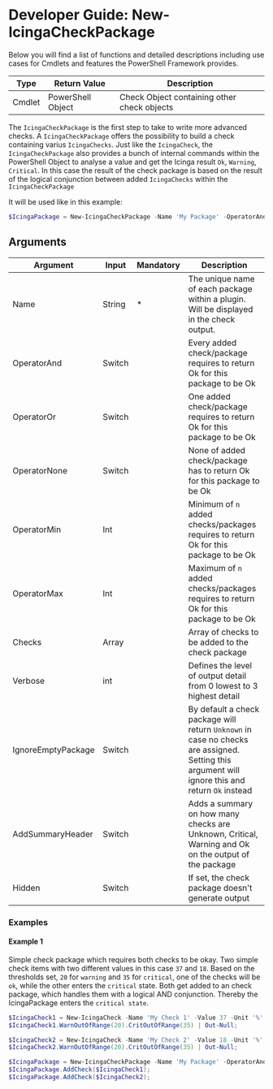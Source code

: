 # Developer Guide: New-IcingaCheckPackage

Below you will find a list of functions and detailed descriptions including use cases for Cmdlets and features the PowerShell Framework provides.

| Type | Return Value | Description |
| --- | --- | --- |
| Cmdlet | PowerShell Object | Check Object containing other check objects |

The `IcingaCheckPackage` is the first step to take to write more advanced checks. A `IcingaCheckPackage` offers the possibility to build a check containing varius `IcingaChecks`. Just like the `IcingaCheck`, the `IcingaCheckPackage` also provides a bunch of internal commands within the PowerShell Object to analyse a value and get the Icinga result `Ok`, `Warning`, `Critical`. In this case the result of the check package is based on the result of the logical conjunction between added `IcingaChecks` within the `IcingaCheckPackage`

It will be used like in this example:

```powershell
$IcingaPackage = New-IcingaCheckPackage -Name 'My Package' -OperatorAnd;
```

## Arguments

| Argument           | Input     | Mandatory | Description |
| ---                | ---       | ---       | ---         |
| Name               | String    |  *        | The unique name of each package within a plugin. Will be displayed in the check output.  |
| OperatorAnd        | Switch    |           | Every added check/package requires to return Ok for this package to be Ok |
| OperatorOr         | Switch    |           | One added check/package requires to return Ok for this package to be Ok |
| OperatorNone       | Switch    |           | None of added check/package has to return Ok for this package to be Ok |
| OperatorMin        | Int       |           | Minimum of `n` added checks/packages requires to return Ok for this package to be Ok |
| OperatorMax        | Int       |           | Maximum of `n` added checks/packages requires to return Ok for this package to be Ok |
| Checks             | Array     |           | Array of checks to be added to the check package |
| Verbose            | int       |           | Defines the level of output detail from 0 lowest to 3 highest detail |
| IgnoreEmptyPackage | Switch    |           | By default a check package will return `Unknown` in case no checks are assigned. Setting this argument will ignore this and return `Ok` instead
| AddSummaryHeader   | Switch    |           | Adds a summary on how many checks are Unknown, Critical, Warning and Ok on the output of the package
| Hidden             | Switch    |           | If set, the check package doesn't generate output |

### Examples

#### Example 1

Simple check package which requires both checks to be okay. Two simple check items with two different values in this case `37` and `18`. Based on the thresholds set, `20` for `warning` and `35` for `critical`, one of the checks will be `ok`, while the other enters the `critical` state. Both get added to an check package, which handles them with a logical AND conjunction. Thereby the IcingaPackage enters the `critical state`.

```powershell
$IcingaCheck1 = New-IcingaCheck -Name 'My Check 1' -Value 37 -Unit '%';
$IcingaCheck1.WarnOutOfRange(20).CritOutOfRange(35) | Out-Null;

$IcingaCheck2 = New-IcingaCheck -Name 'My Check 2' -Value 18 -Unit '%';
$IcingaCheck2.WarnOutOfRange(20).CritOutOfRange(35) | Out-Null;

$IcingaPackage = New-IcingaCheckPackage -Name 'My Package' -OperatorAnd;
$IcingaPackage.AddCheck($IcingaCheck1);
$IcingaPackage.AddCheck($IcingaCheck2);
```
